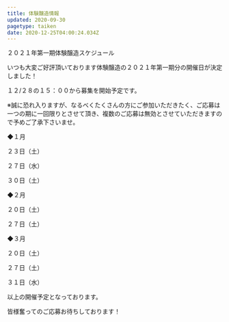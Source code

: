 ```yaml
---
title: 体験醸造情報
updated: 2020-09-30
pagetype: taiken
date: 2020-12-25T04:00:24.034Z
---
```

２０２１年第一期体験醸造スケジュール 

いつも大変ご好評頂いております体験醸造の２０２１年第一期分の開催日が決定しました！

１２/２８の１５：００から募集を開始予定です。

※誠に恐れ入りますが、なるべくたくさんの方にご参加いただきたく、ご応募は一つの期に一回限りとさせて頂き、複数のご応募は無効とさせていただきますので予めご了承下さいませ。

◆１月

２３日（土）

２７日（水）

３０日（土）

◆２月

２０日（土）

２７日（土）

◆３月

２０日（土）

２７日（土）

３１日（水）

以上の開催予定となっております。

皆様奮ってのご応募お待ちしております！